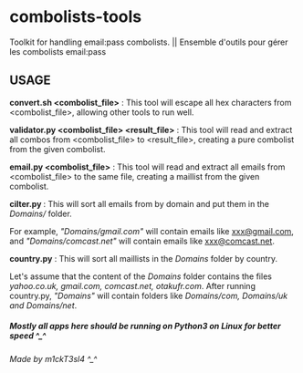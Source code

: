 # combolists-tools
Toolkit for handling email:pass combolists. || Ensemble d'outils pour gérer les combolists email:pass

## USAGE

  **convert.sh <combolist_file>** : This tool will escape all hex characters from <combolist_file>, allowing other tools to run well.

  **validator.py <combolist_file> <result_file>** : This tool will read and extract all combos from <combolist_file> to <result_file>, creating a pure combolist from the given combolist.

  **email.py <combolist_file>** : This tool will read and extract all emails from <combolist_file> to the same file, creating a maillist from the given combolist.

  **cilter.py <maillist>** : This will sort all emails from <maillist> by domain and put them in the _Domains/_ folder. 
  
  For example, _"Domains/gmail.com"_ will contain emails like xxx@gmail.com, and _"Domains/comcast.net"_ will contain emails like xxx@comcast.net.
  
  **country.py** : This will sort all maillists in the _Domains_ folder by country.  
 
  Let's assume that the content of the _Domains_ folder contains the files _yahoo.co.uk, gmail.com, comcast.net, otakufr.com_.
  After running country.py, _"Domains"_ will contain folders like _Domains/com, Domains/uk and Domains/net_.
  ##### Mostly all apps here should be running on Python3 on Linux for better speed ^_^
  ###### Made by m1ckT3sl4 ^_^

